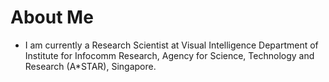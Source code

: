 # About Me
- I am currently a Research Scientist at Visual Intelligence Department of Institute for Infocomm Research, Agency for Science, Technology and Research (A*STAR), Singapore. 
